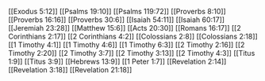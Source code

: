 [[Exodus 5:12]]
[[Psalms 19:10]]
[[Psalms 119:72]]
[[Proverbs 8:10]]
[[Proverbs 16:16]]
[[Proverbs 30:6]]
[[Isaiah 54:11]]
[[Isaiah 60:17]]
[[Jeremiah 23:28]]
[[Matthew 15:6]]
[[Acts 20:30]]
[[Romans 16:17]]
[[2 Corinthians 2:17]]
[[2 Corinthians 4:2]]
[[Colossians 2:8]]
[[Colossians 2:18]]
[[1 Timothy 4:1]]
[[1 Timothy 4:6]]
[[1 Timothy 6:3]]
[[2 Timothy 2:16]]
[[2 Timothy 2:20]]
[[2 Timothy 3:7]]
[[2 Timothy 3:13]]
[[2 Timothy 4:3]]
[[Titus 1:9]]
[[Titus 3:9]]
[[Hebrews 13:9]]
[[1 Peter 1:7]]
[[Revelation 2:14]]
[[Revelation 3:18]]
[[Revelation 21:18]]
